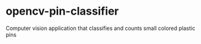 # opencv-pin-classifier
Computer vision application that classifies and counts small colored plastic pins
